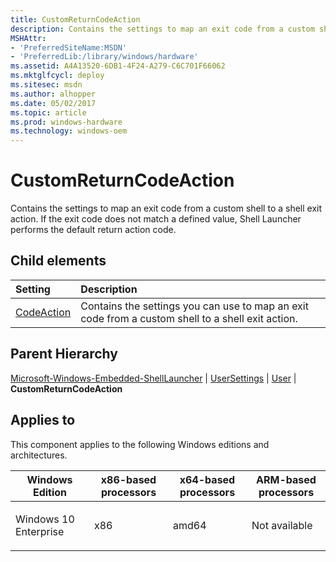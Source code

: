 ```yaml
---
title: CustomReturnCodeAction
description: Contains the settings to map an exit code from a custom shell to a shell exit action. If the exit code does not match a defined value, Shell Launcher performs the default return action code.
MSHAttr:
- 'PreferredSiteName:MSDN'
- 'PreferredLib:/library/windows/hardware'
ms.assetid: A4A13520-6DB1-4F24-A279-C6C701F66062
ms.mktglfcycl: deploy
ms.sitesec: msdn
ms.author: alhopper
ms.date: 05/02/2017
ms.topic: article
ms.prod: windows-hardware
ms.technology: windows-oem
---
```

# CustomReturnCodeAction

Contains the settings to map an exit code from a custom shell to a shell exit action. If the exit code does not match a defined value, Shell Launcher performs the default return action code.

## Child elements

| Setting                 | Description                                                                           |
|:------------------------|:--------------------------------------------------------------------------------------|
| [CodeAction](microsoft-windows-embedded-shelllauncher-usersettings-user-customreturncodeaction-codeaction.md) | Contains the settings you can use to map an exit code from a custom shell to a shell exit action. |

## Parent Hierarchy

[Microsoft-Windows-Embedded-ShellLauncher](microsoft-windows-embedded-shelllauncher.md) | [UserSettings](microsoft-windows-embedded-shelllauncher-usersettings.md) | [User](microsoft-windows-embedded-shelllauncher-usersettings-user.md) | **CustomReturnCodeAction**

## Applies to

This component applies to the following Windows editions and architectures.

<table>
<colgroup>
<col width="25%" />
<col width="25%" />
<col width="25%" />
<col width="25%" />
</colgroup>
<thead>
<tr class="header">
<th>Windows Edition</th>
<th>x86-based processors</th>
<th>x64-based processors</th>
<th>ARM-based processors</th>
</tr>
</thead>
<tbody>
<tr class="odd">
<td><p>Windows 10 Enterprise</p></td>
<td><p>x86</p></td>
<td><p>amd64</p></td>
<td><p>Not available</p></td>
</tr>
</tbody>
</table>
